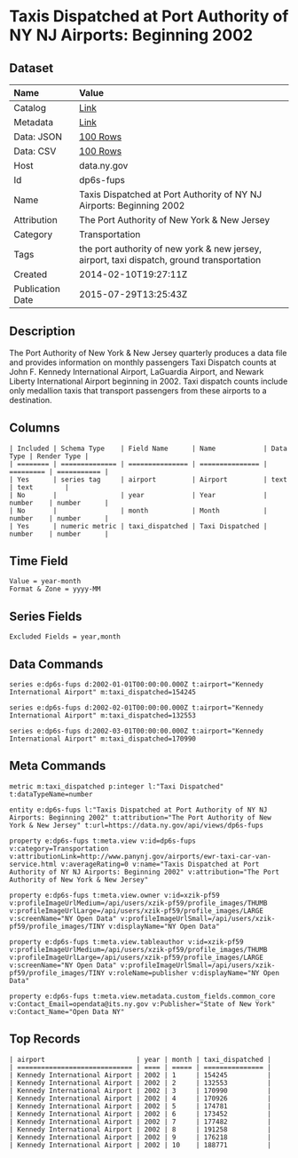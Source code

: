 # Taxis Dispatched at Port Authority of NY NJ Airports: Beginning 2002

## Dataset

| Name | Value |
| :--- | :---- |
| Catalog | [Link](https://catalog.data.gov/dataset/taxis-dispatched-at-port-authority-of-ny-nj-airports-beginning-2002) |
| Metadata | [Link](https://data.ny.gov/api/views/dp6s-fups) |
| Data: JSON | [100 Rows](https://data.ny.gov/api/views/dp6s-fups/rows.json?max_rows=100) |
| Data: CSV | [100 Rows](https://data.ny.gov/api/views/dp6s-fups/rows.csv?max_rows=100) |
| Host | data.ny.gov |
| Id | dp6s-fups |
| Name | Taxis Dispatched at Port Authority of NY NJ Airports: Beginning 2002 |
| Attribution | The Port Authority of New York & New Jersey |
| Category | Transportation |
| Tags | the port authority of new york & new jersey, airport, taxi dispatch, ground transportation |
| Created | 2014-02-10T19:27:11Z |
| Publication Date | 2015-07-29T13:25:43Z |

## Description

The Port Authority of New York & New Jersey quarterly produces a data file and provides information on monthly  passengers Taxi Dispatch counts at John F. Kennedy International Airport, LaGuardia Airport, and Newark Liberty International Airport beginning in 2002. Taxi dispatch counts include only medallion taxis  that transport passengers from these airports to a destination.

## Columns

```ls
| Included | Schema Type    | Field Name      | Name            | Data Type | Render Type |
| ======== | ============== | =============== | =============== | ========= | =========== |
| Yes      | series tag     | airport         | Airport         | text      | text        |
| No       |                | year            | Year            | number    | number      |
| No       |                | month           | Month           | number    | number      |
| Yes      | numeric metric | taxi_dispatched | Taxi Dispatched | number    | number      |
```

## Time Field

```ls
Value = year-month
Format & Zone = yyyy-MM
```

## Series Fields

```ls
Excluded Fields = year,month
```

## Data Commands

```ls
series e:dp6s-fups d:2002-01-01T00:00:00.000Z t:airport="Kennedy International Airport" m:taxi_dispatched=154245

series e:dp6s-fups d:2002-02-01T00:00:00.000Z t:airport="Kennedy International Airport" m:taxi_dispatched=132553

series e:dp6s-fups d:2002-03-01T00:00:00.000Z t:airport="Kennedy International Airport" m:taxi_dispatched=170990
```

## Meta Commands

```ls
metric m:taxi_dispatched p:integer l:"Taxi Dispatched" t:dataTypeName=number

entity e:dp6s-fups l:"Taxis Dispatched at Port Authority of NY NJ Airports: Beginning 2002" t:attribution="The Port Authority of New York & New Jersey" t:url=https://data.ny.gov/api/views/dp6s-fups

property e:dp6s-fups t:meta.view v:id=dp6s-fups v:category=Transportation v:attributionLink=http://www.panynj.gov/airports/ewr-taxi-car-van-service.html v:averageRating=0 v:name="Taxis Dispatched at Port Authority of NY NJ Airports: Beginning 2002" v:attribution="The Port Authority of New York & New Jersey"

property e:dp6s-fups t:meta.view.owner v:id=xzik-pf59 v:profileImageUrlMedium=/api/users/xzik-pf59/profile_images/THUMB v:profileImageUrlLarge=/api/users/xzik-pf59/profile_images/LARGE v:screenName="NY Open Data" v:profileImageUrlSmall=/api/users/xzik-pf59/profile_images/TINY v:displayName="NY Open Data"

property e:dp6s-fups t:meta.view.tableauthor v:id=xzik-pf59 v:profileImageUrlMedium=/api/users/xzik-pf59/profile_images/THUMB v:profileImageUrlLarge=/api/users/xzik-pf59/profile_images/LARGE v:screenName="NY Open Data" v:profileImageUrlSmall=/api/users/xzik-pf59/profile_images/TINY v:roleName=publisher v:displayName="NY Open Data"

property e:dp6s-fups t:meta.view.metadata.custom_fields.common_core v:Contact_Email=opendata@its.ny.gov v:Publisher="State of New York" v:Contact_Name="Open Data NY"
```

## Top Records

```ls
| airport                       | year | month | taxi_dispatched | 
| ============================= | ==== | ===== | =============== | 
| Kennedy International Airport | 2002 | 1     | 154245          | 
| Kennedy International Airport | 2002 | 2     | 132553          | 
| Kennedy International Airport | 2002 | 3     | 170990          | 
| Kennedy International Airport | 2002 | 4     | 170926          | 
| Kennedy International Airport | 2002 | 5     | 174781          | 
| Kennedy International Airport | 2002 | 6     | 173452          | 
| Kennedy International Airport | 2002 | 7     | 177482          | 
| Kennedy International Airport | 2002 | 8     | 191258          | 
| Kennedy International Airport | 2002 | 9     | 176218          | 
| Kennedy International Airport | 2002 | 10    | 188771          | 
```